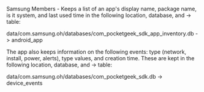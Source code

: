 Samsung Members - Keeps a list of an app's display name, package name, is it system, and last used time in the following location, database, and -> table:

data/com.samsung.oh/databases/com_pocketgeek_sdk_app_inventory.db -> android_app

The app also keeps information on the following events: type (network, install, power, alerts), type values, and creation time. These are kept in the following location, database, and -> table:

data/com.samsung.oh/databases/com_pocketgeek_sdk.db -> device_events

